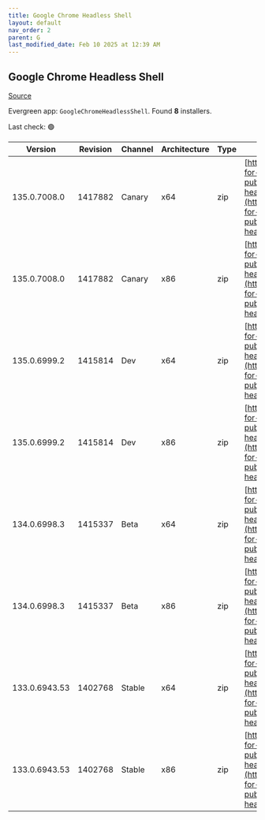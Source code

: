```yaml
---
title: Google Chrome Headless Shell
layout: default
nav_order: 2
parent: G
last_modified_date: Feb 10 2025 at 12:39 AM
---
```


## Google Chrome Headless Shell

[Source](https://googlechromelabs.github.io/chrome-for-testing/)

Evergreen app: `GoogleChromeHeadlessShell`. Found **8** installers.

Last check: 🟢

| Version       | Revision | Channel | Architecture | Type | URI                                                                                                                                                                                                                          |
| ------------- | -------- | ------- | ------------ | ---- | ---------------------------------------------------------------------------------------------------------------------------------------------------------------------------------------------------------------------------- |
| 135.0.7008.0  | 1417882  | Canary  | x64          | zip  | [https://storage.googleapis.com/chrome-for-testing-public/135.0.7008.0/win64/chrome-headless-shell-win64.zip](https://storage.googleapis.com/chrome-for-testing-public/135.0.7008.0/win64/chrome-headless-shell-win64.zip)   |
| 135.0.7008.0  | 1417882  | Canary  | x86          | zip  | [https://storage.googleapis.com/chrome-for-testing-public/135.0.7008.0/win32/chrome-headless-shell-win32.zip](https://storage.googleapis.com/chrome-for-testing-public/135.0.7008.0/win32/chrome-headless-shell-win32.zip)   |
| 135.0.6999.2  | 1415814  | Dev     | x64          | zip  | [https://storage.googleapis.com/chrome-for-testing-public/135.0.6999.2/win64/chrome-headless-shell-win64.zip](https://storage.googleapis.com/chrome-for-testing-public/135.0.6999.2/win64/chrome-headless-shell-win64.zip)   |
| 135.0.6999.2  | 1415814  | Dev     | x86          | zip  | [https://storage.googleapis.com/chrome-for-testing-public/135.0.6999.2/win32/chrome-headless-shell-win32.zip](https://storage.googleapis.com/chrome-for-testing-public/135.0.6999.2/win32/chrome-headless-shell-win32.zip)   |
| 134.0.6998.3  | 1415337  | Beta    | x64          | zip  | [https://storage.googleapis.com/chrome-for-testing-public/134.0.6998.3/win64/chrome-headless-shell-win64.zip](https://storage.googleapis.com/chrome-for-testing-public/134.0.6998.3/win64/chrome-headless-shell-win64.zip)   |
| 134.0.6998.3  | 1415337  | Beta    | x86          | zip  | [https://storage.googleapis.com/chrome-for-testing-public/134.0.6998.3/win32/chrome-headless-shell-win32.zip](https://storage.googleapis.com/chrome-for-testing-public/134.0.6998.3/win32/chrome-headless-shell-win32.zip)   |
| 133.0.6943.53 | 1402768  | Stable  | x64          | zip  | [https://storage.googleapis.com/chrome-for-testing-public/133.0.6943.53/win64/chrome-headless-shell-win64.zip](https://storage.googleapis.com/chrome-for-testing-public/133.0.6943.53/win64/chrome-headless-shell-win64.zip) |
| 133.0.6943.53 | 1402768  | Stable  | x86          | zip  | [https://storage.googleapis.com/chrome-for-testing-public/133.0.6943.53/win32/chrome-headless-shell-win32.zip](https://storage.googleapis.com/chrome-for-testing-public/133.0.6943.53/win32/chrome-headless-shell-win32.zip) |
